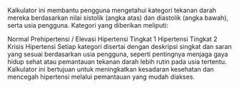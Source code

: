 Kalkulator ini membantu pengguna mengetahui kategori tekanan darah mereka berdasarkan nilai sistolik (angka atas) dan diastolik (angka bawah), serta usia pengguna. Kategori yang diberikan meliputi:

Normal
Prehipertensi / Elevasi
Hipertensi Tingkat 1
Hipertensi Tingkat 2
Krisis Hipertensi
Setiap kategori disertai dengan deskripsi singkat dan saran yang sesuai berdasarkan usia pengguna, seperti pentingnya menjaga gaya hidup sehat atau pemantauan tekanan darah lebih rutin pada usia tertentu. Kalkulator ini bertujuan untuk meningkatkan kesadaran kesehatan dan mencegah hipertensi melalui pemantauan yang mudah diakses.

